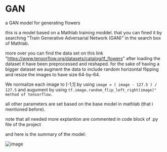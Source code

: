 # GAN
a GAN model for generating flowers


this is a model based on a Mathlab training moddel. that you can fined it by searching "Train Generative Adversarial Network (GAN)" in the search box of Mathlab.


more over you can find the data set on this link "https://www.tensorflow.org/datasets/catalog/tf_flowers"
after loading the dataset it have been preprocessed and reshaped. for the sake of having a bigger dataset we augment the data to include random horizontal flipping and resize the images to have size 64-by-64.

We normalize each image to [-1,1] by  using
```image = ( image - 127.5 ) / 127.5```
and augument by using 
```tf.image.random_flip_left_right(image)" method of tensorflow.```

all other parameters are set based on the base model in mathlab (that i mentioned before).


note that all needed more explantion are commented in code block of .py file of the project

and here is the summary of the model:

![image](https://user-images.githubusercontent.com/77250259/220206643-c1a51eea-e01c-4f2e-8652-df8836cca405.png)

